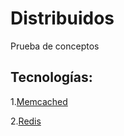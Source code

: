 # Distribuidos
Prueba de conceptos

## Tecnologías:

1.[Memcached](https://github.com/Taekleee/Distribuidos/wiki)

2.[Redis](https://github.com/Taekleee/Distribuidos/wiki)
